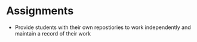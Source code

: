 # Assignments
- Provide students with their own repostiories to work independently and maintain a record of their work


